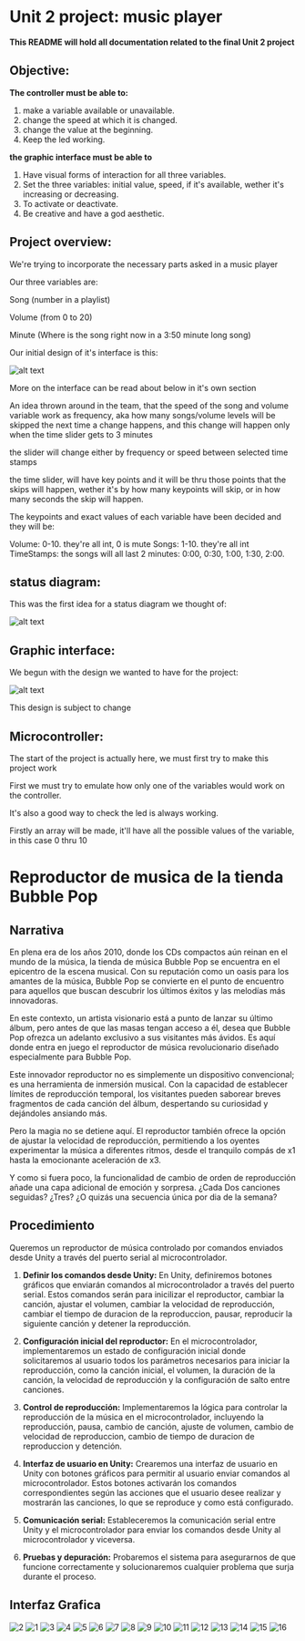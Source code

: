 # Unit 2 project: music player

**This README will hold all documentation related to the final Unit 2 project**

## Objective:

**The controller must be able to:**
1. make a variable available or unavailable.
2. change the speed at which it is changed.
3. change the value at the beginning.
4. Keep the led working.


**the graphic interface must be able to**

1. Have visual forms of interaction for all three variables.
2. Set the three variables: initial value, speed, if it's available, wether it's increasing or decreasing.
3. To activate or deactivate.
4. Be creative and have a god aesthetic.


## Project overview:

We're trying to incorporate the necessary parts asked in a music player

Our three variables are:

Song (number in a playlist)

Volume (from 0 to 20)

Minute (Where is the song right now in a 3:50 minute long song)

Our initial design of it's interface is this:

![alt text](IMG_6187(2).PNG)

More on the interface can be read about below in it's own section


An idea thrown around in the team, that the speed of the song and volume variable work as frequency, aka how many songs/volume levels will be skipped the next time a change happens, and this change will happen only when the time slider gets to 3 minutes

the slider will change either by frequency or speed between selected time stamps

the time slider, will have key points and it will be thru those points that the skips will happen, wether it's by how many keypoints will skip, or in how many seconds the skip will happen.

The keypoints and exact values of each variable have been decided and they will be:

Volume: 0-10. they're all int, 0 is mute
Songs: 1-10. they're all int
TimeStamps: the songs will all last 2 minutes: 0:00, 0:30, 1:00, 1:30, 2:00.



## status diagram:

This was the first idea for a status diagram we thought of:

![alt text](IMG_6188(2).PNG)



## Graphic interface:

We begun with the design we wanted to have for the project:

![alt text](IMG_6187(2).PNG)

This design is subject to change


## Microcontroller:

The start of the project is actually here, we must first try to make this project work

First we must try to emulate how only one of the variables would work on the controller.

It's also a good way to check the led is always working.

Firstly an array will be made, it'll have all the possible values of the variable, in this case 0 thru 10


# Reproductor de musica de la tienda Bubble Pop

## Narrativa

En plena era de los años 2010, donde los CDs compactos aún reinan en el mundo de la música, la tienda de música Bubble Pop se encuentra en el epicentro de la escena musical. Con su reputación como un oasis para los amantes de la música, Bubble Pop se convierte en el punto de encuentro para aquellos que buscan descubrir los últimos éxitos y las melodías más innovadoras.

En este contexto, un artista visionario está a punto de lanzar su último álbum, pero antes de que las masas tengan acceso a él, desea que Bubble Pop ofrezca un adelanto exclusivo a sus visitantes más ávidos. Es aquí donde entra en juego el reproductor de música revolucionario diseñado especialmente para Bubble Pop.

Este innovador reproductor no es simplemente un dispositivo convencional; es una herramienta de inmersión musical. Con la capacidad de establecer límites de reproducción temporal, los visitantes pueden saborear breves fragmentos de cada canción del álbum, despertando su curiosidad y dejándoles ansiando más.

Pero la magia no se detiene aquí. El reproductor también ofrece la opción de ajustar la velocidad de reproducción, permitiendo a los oyentes experimentar la música a diferentes ritmos, desde el tranquilo compás de x1 hasta la emocionante aceleración de x3.

Y como si fuera poco, la funcionalidad de cambio de orden de reproducción añade una capa adicional de emoción y sorpresa. ¿Cada Dos canciones seguidas? ¿Tres? ¿O quizás una secuencia única por dia de la semana? 

## Procedimiento

Queremos un reproductor de música controlado por comandos enviados desde Unity a través del puerto serial al microcontrolador. 

1. **Definir los comandos desde Unity:** En Unity, definiremos botones gráficos que enviarán comandos al microcontrolador a través del puerto serial. Estos comandos serán para inicilizar el reproductor, cambiar la canción, ajustar el volumen, cambiar la velocidad de reproducción, cambiar el tiempo de duracion de la reproduccion, pausar, reproducir la siguiente canción y detener la reproducción.

2. **Configuración inicial del reproductor:** En el microcontrolador, implementaremos un estado de configuración inicial donde solicitaremos al usuario todos los parámetros necesarios para iniciar la reproducción, como la canción inicial, el volumen, la duración de la canción, la velocidad de reproducción y la configuración de salto entre canciones.

3. **Control de reproducción:** Implementaremos la lógica para controlar la reproducción de la música en el microcontrolador, incluyendo la reproducción, pausa, cambio de canción, ajuste de volumen, cambio de velocidad de reproduccion, cambio de tiempo de duracion de reproduccion y detención.

4. **Interfaz de usuario en Unity:** Crearemos una interfaz de usuario en Unity con botones gráficos para permitir al usuario enviar comandos al microcontrolador. Estos botones activarán los comandos correspondientes según las acciones que el usuario desee realizar y mostrarán las canciones, lo que se reproduce y como está configurado.

5. **Comunicación serial:** Estableceremos la comunicación serial entre Unity y el microcontrolador para enviar los comandos desde Unity al microcontrolador y viceversa.

6. **Pruebas y depuración:** Probaremos el sistema para asegurarnos de que funcione correctamente y solucionaremos cualquier problema que surja durante el proceso.


## Interfaz Grafica

![2](https://github.com/Mafe-Garcia/estrellitas_misc/assets/66543657/aab4e6f0-7b36-4afb-a594-b68cb3e7cb51)
![1](https://github.com/Mafe-Garcia/estrellitas_misc/assets/66543657/3853a998-d504-4746-8be0-d13fa7a27f32)
![3](https://github.com/Mafe-Garcia/estrellitas_misc/assets/66543657/6f239f7a-2cf4-418f-8327-2af2d58239b3)
![4](https://github.com/Mafe-Garcia/estrellitas_misc/assets/66543657/e77958e7-f836-4170-b1be-fea979c2e295)
![5](https://github.com/Mafe-Garcia/estrellitas_misc/assets/66543657/c3c8420e-3df7-4c21-8267-a7795b91277a)
![6](https://github.com/Mafe-Garcia/estrellitas_misc/assets/66543657/dd7ed84f-bf6d-447e-8b05-0641fce30851)
![7](https://github.com/Mafe-Garcia/estrellitas_misc/assets/66543657/a823746f-befe-40c7-b010-830139dec765)
![8](https://github.com/Mafe-Garcia/estrellitas_misc/assets/66543657/b83323f7-cadf-4acc-9103-bd731fd515ce)
![9](https://github.com/Mafe-Garcia/estrellitas_misc/assets/66543657/8bf85615-0db2-4ecb-ab87-b9df012c9e94)
![10](https://github.com/Mafe-Garcia/estrellitas_misc/assets/66543657/8ad857e1-2804-4ef8-b9b7-02987c4d04a6)
![11](https://github.com/Mafe-Garcia/estrellitas_misc/assets/66543657/3e35edb8-19e9-4c66-8788-b72121efa769)
![12](https://github.com/Mafe-Garcia/estrellitas_misc/assets/66543657/a4eae7ee-4d2a-4f8c-98b6-5b144c369efc)
![13](https://github.com/Mafe-Garcia/estrellitas_misc/assets/66543657/d54b4b79-85ea-452c-8699-196d9b2841d0)
![14](https://github.com/Mafe-Garcia/estrellitas_misc/assets/66543657/188873ac-1959-4a74-abcf-79b6542b9291)
![15](https://github.com/Mafe-Garcia/estrellitas_misc/assets/66543657/b311e424-5391-48c3-a369-13a93660f8b6)
![16](https://github.com/Mafe-Garcia/estrellitas_misc/assets/66543657/78d1dd89-9039-413d-b00a-1858a0309c6c)


